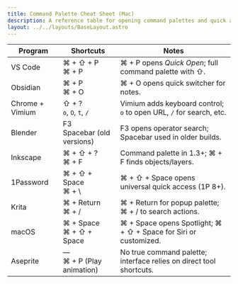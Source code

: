 ```yaml
---
title: Command Palette Cheat Sheet (Mac)
description: A reference table for opening command palettes and quick actions in commonly used Mac software.
layout: ../../layouts/BaseLayout.astro
---
```


| Program         | Shortcuts                     | Notes                                                               |
| --------------- | ----------------------------- | ------------------------------------------------------------------- |
| VS Code         | ⌘ + ⇧ + P<br>⌘ + P            | ⌘ + P opens _Quick Open_; full command palette with ⇧.              |
| Obsidian        | ⌘ + P<br>⌘ + O                | ⌘ + O opens quick switcher for notes.                               |
| Chrome + Vimium | ⇧ + ?<br>`o`, `O`, `t`, `/`   | Vimium adds keyboard control; `o` to open URL, `/` for search, etc. |
| Blender         | F3<br>Spacebar (old versions) | F3 opens operator search; Spacebar used in older builds.            |
| Inkscape        | ⌘ + ⇧ + ?<br>⌘ + F            | Command palette in 1.3+; ⌘ + F finds objects/layers.                |
| 1Password       | ⌘ + ⇧ + Space<br>⌘ + \        | ⌘ + ⇧ + Space opens universal quick access (1P 8+).                 |
| Krita           | ⌘ + Return<br>⌘ + /           | ⌘ + Return for popup palette; ⌘ + / to search actions.              |
| macOS           | ⌘ + Space<br>⌘ + ⇧ + Space    | ⌘ + Space opens Spotlight; ⌘ + ⇧ + Space for Siri or customized.    |
| Aseprite        | —<br>⌘ + P (Play animation)   | No true command palette; interface relies on direct tool shortcuts. |
